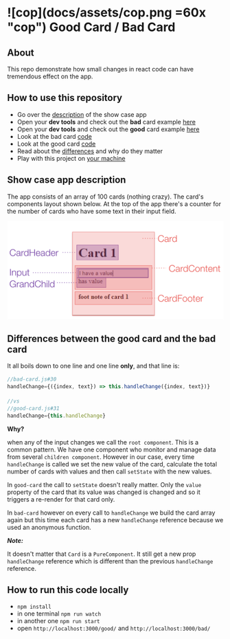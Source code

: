 # ![cop](docs/assets/cop.png =60x "cop") Good Card / Bad Card

## About
This repo demonstrate how small changes in react code can have tremendous effect
on the app.

## How to use this repository
* Go over the [description](#show-case-app-description) of the show case app
* Open your **dev tools** and check out the **bad** card example [here](https://ofirdagan.github.io/good-card-bad-card/dist/bad-card/)
* Open your **dev tools** and check out the **good** card example [here](https://ofirdagan.github.io/good-card-bad-card/dist/good-card/)
* Look at the bad card [code](src/client/bad-card.js)
* Look at the good card [code](src/client/good-card.js)
* Read about the [differences](#differences-between-the-good-card-and-the-bad-card) and why do they matter
* Play with this project on [your machine](#how-to-run-this-code-locally)

## Show case app description
The app consists of an array of 100 cards (nothing crazy). The card's components layout shown below.
At the top of the app there's a counter for the number of cards who have some text in their
input field.

![card's components layout](docs/assets/card-components-layout.png "card's components layout")

## Differences between the good card and the bad card

It all boils down to one line and one line **only**, and that line is:

```javascript
//bad-card.js#30
handleChange={({index, text}) => this.handleChange({index, text})}

//vs
//good-card.js#31
handleChange={this.handleChange}
```
**Why?**

when any of the input changes we call the `root component`. This is a common pattern. We have one component who monitor
and manage data from several `children component`. However in our case, every time `handleChange` is called we set the new value
of the card, calculate the total number of cards with values and then call `setState` with the new values.

In `good-card` the call to `setState` doesn't really matter. Only the `value` property of the card that its value was changed is changed
and so it triggers a re-render for that card only.

In `bad-card` however on every call to `handleChange` we build the card array again but this time each card has a new `handleChange` reference
because we used an anonymous function. 

***Note:***

It doesn't matter that `Card` is a `PureComponent`. It still get a new prop `handleChange` reference which is different than
the previous `handleChange` reference.

## How to run this code locally

* `npm install`
* in one terminal `npm run watch`
* in another one `npm run start`
* open `http://localhost:3000/good/` and `http://localhost:3000/bad/`  
